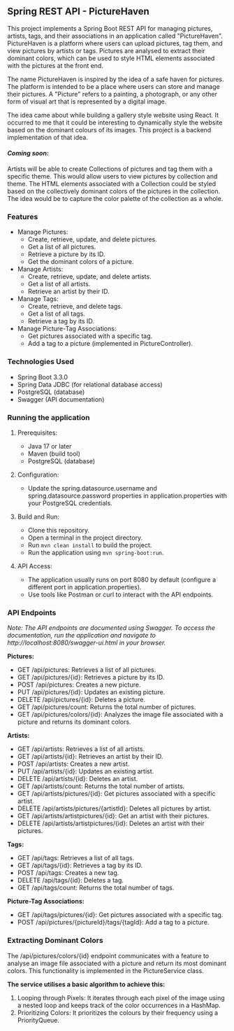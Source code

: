 ## Spring REST API - PictureHaven

This project implements a Spring Boot REST API for managing pictures, artists, tags, and their associations in an application called "PictureHaven".
PictureHaven is a platform where users can upload pictures, tag them, and view pictures by artists or tags.
Pictures are analysed to extract their dominant colors, which can be used to style HTML elements associated with the pictures at the front end.

The name PictureHaven is inspired by the idea of a safe haven for pictures. The platform is intended to be a place where users can store and manage their pictures. A "Picture" refers to a painting, a photograph, or any other form of visual art that is represented by a digital image.

The idea came about while building a gallery style website using React. It occurred to me that it could be interesting to dynamically style the website based on the dominant colours of its images. This project is a backend implementation of that idea.

#### _Coming soon:_
Artists will be able to create Collections of pictures and tag them with a specific theme. This would allow users to view pictures by collection and theme.
The HTML elements associated with a Collection could be styled based on the collectively dominant colors of the pictures in the collection. The idea would be to capture the color palette of the collection as a whole.

### Features
* Manage Pictures:
  * Create, retrieve, update, and delete pictures.
  * Get a list of all pictures.
  * Retrieve a picture by its ID.
  * Get the dominant colors of a picture.
* Manage Artists:
    * Create, retrieve, update, and delete artists.
    * Get a list of all artists.
    * Retrieve an artist by their ID.
* Manage Tags:
  * Create, retrieve, and delete tags.
  * Get a list of all tags.
  * Retrieve a tag by its ID.
* Manage Picture-Tag Associations:
  * Get pictures associated with a specific tag.
  * Add a tag to a picture (implemented in PictureController).

### Technologies Used
* Spring Boot 3.3.0
* Spring Data JDBC (for relational database access)
* PostgreSQL (database)
* Swagger (API documentation)

### Running the application
1. Prerequisites:
    * Java 17 or later
    * Maven (build tool)
    * PostgreSQL (database)
   
2. Configuration:
   * Update the spring.datasource.username and spring.datasource.password properties in application.properties with your PostgreSQL credentials.
   
3. Build and Run:
   * Clone this repository.
   * Open a terminal in the project directory.
   * Run `mvn clean install` to build the project.
   * Run the application using `mvn spring-boot:run`.

4. API Access:
   * The application usually runs on port 8080 by default (configure a different port in application.properties).
   * Use tools like Postman or curl to interact with the API endpoints.

### API Endpoints
_Note: The API endpoints are documented using Swagger. To access the documentation, run the application and navigate to http://localhost:8080/swagger-ui.html in your browser._

**Pictures:**

* GET /api/pictures: Retrieves a list of all pictures.
* GET /api/pictures/{id}: Retrieves a picture by its ID.
* POST /api/pictures: Creates a new picture.
* PUT /api/pictures/{id}: Updates an existing picture.
* DELETE /api/pictures/{id}: Deletes a picture.
* GET /api/pictures/count: Returns the total number of pictures.
* GET /api/pictures/colors/{id}: Analyzes the image file associated with a picture and returns its dominant colors.

**Artists:**

* GET /api/artists: Retrieves a list of all artists.
* GET /api/artists/{id}: Retrieves an artist by their ID.
* POST /api/artists: Creates a new artist.
* PUT /api/artists/{id}: Updates an existing artist.
* DELETE /api/artists/{id}: Deletes an artist.
* GET /api/artists/count: Returns the total number of artists.
* GET /api/artists/pictures/{id}: Get pictures associated with a specific artist.
* DELETE /api/artists/pictures/{artistId}: Deletes all pictures by artist.
* GET /api/artists/artistpictures/{id}: Get an artist with their pictures.
* DELETE /api/artists/artistpictures/{id}: Deletes an artist with their pictures.

**Tags:**

* GET /api/tags: Retrieves a list of all tags.
* GET /api/tags/{id}: Retrieves a tag by its ID.
* POST /api/tags: Creates a new tag.
* DELETE /api/tags/{id}: Deletes a tag.
* GET /api/tags/count: Returns the total number of tags.

**Picture-Tag Associations:**

* GET /api/tags/pictures/{id}: Get pictures associated with a specific tag.
* POST /api/pictures/{pictureId}/tags/{tagId}: Add a tag to a picture.

### Extracting Dominant Colors
The /api/pictures/colors/{id} endpoint communicates with a feature to analyse an image file associated with a picture and return its most dominant colors. 
This functionality is implemented in the PictureService class.

**The service utilises a basic algorithm to achieve this:**
1. Looping through Pixels: It iterates through each pixel of the image using a nested loop and keeps track of the color occurrences in a HashMap.
2. Prioritizing Colors: It prioritizes the colours by their frequency using a PriorityQueue.